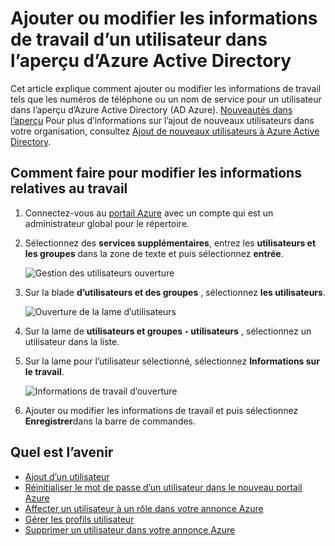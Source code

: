 <properties
    pageTitle="Ajouter ou modifier les informations de travail d’un utilisateur dans l’aperçu d’Azure Active Directory | Microsoft Azure"
    description="Explique comment ajouter des numéros de téléphone, les noms de service et d’autres informations de travail pour un utilisateur dans Active Directory de Azure"
    services="active-directory"
    documentationCenter=""
    authors="curtand"
    manager="femila"
    editor=""/>

<tags
    ms.service="active-directory"
    ms.workload="identity"
    ms.tgt_pltfrm="na"
    ms.devlang="na"
    ms.topic="article"
    ms.date="09/12/2016"
    ms.author="curtand"/>

# <a name="add-or-change-work-information-for-a-user-in-azure-active-directory-preview"></a>Ajouter ou modifier les informations de travail d’un utilisateur dans l’aperçu d’Azure Active Directory

Cet article explique comment ajouter ou modifier les informations de travail tels que les numéros de téléphone ou un nom de service pour un utilisateur dans l’aperçu d’Azure Active Directory (AD Azure). [Nouveautés dans l’aperçu](active-directory-preview-explainer.md) Pour plus d’informations sur l’ajout de nouveaux utilisateurs dans votre organisation, consultez [Ajout de nouveaux utilisateurs à Azure Active Directory](active-directory-users-create-external-azure-portal.md).

## <a name="how-to-change-work-information"></a>Comment faire pour modifier les informations relatives au travail

1.  Connectez-vous au [portail Azure](https://portal.azure.com) avec un compte qui est un administrateur global pour le répertoire.

2.  Sélectionnez des **services supplémentaires**, entrez les **utilisateurs et les groupes** dans la zone de texte et puis sélectionnez **entrée**.

    ![Gestion des utilisateurs ouverture](./media/active-directory-users-work-info-azure-portal/create-users-user-management.png)

3.  Sur la blade **d’utilisateurs et des groupes** , sélectionnez **les utilisateurs**.

    ![Ouverture de la lame d’utilisateurs](./media/active-directory-users-work-info-azure-portal/create-users-open-users-blade.png)

4. Sur la lame de **utilisateurs et groupes - utilisateurs** , sélectionnez un utilisateur dans la liste.

5. Sur la lame pour l’utilisateur sélectionné, sélectionnez **Informations sur le travail**.

    ![Informations de travail d’ouverture](./media/active-directory-users-work-info-azure-portal/active-directory-create-users-work-info.png)

6. Ajouter ou modifier les informations de travail et puis sélectionnez **Enregistrer**dans la barre de commandes.

## <a name="whats-next"></a>Quel est l’avenir

- [Ajout d’un utilisateur](active-directory-users-create-azure-portal.md)
- [Réinitialiser le mot de passe d’un utilisateur dans le nouveau portail Azure](active-directory-users-reset-password-azure-portal.md)
- [Affecter un utilisateur à un rôle dans votre annonce Azure](active-directory-users-assign-role-azure-portal.md)
- [Gérer les profils utilisateur](active-directory-users-profile-azure-portal.md)
- [Supprimer un utilisateur dans votre annonce Azure](active-directory-users-delete-user-azure-portal.md)
